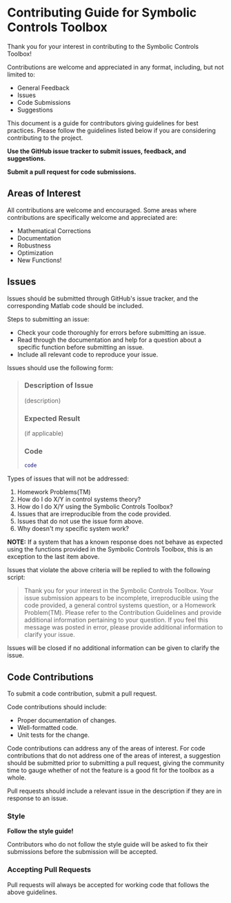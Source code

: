 # Contributing Guide for Symbolic Controls Toolbox
Thank you for your interest in contributing to the Symbolic Controls Toolbox!

Contributions are welcome and appreciated in any format, including, but not limited to:
- General Feedback
- Issues
- Code Submissions
- Suggestions

This document is a guide for contributors giving guidelines for best practices. Please follow the guidelines listed below if you are considering contributing to the project.

**Use the GitHub issue tracker to submit issues, feedback, and suggestions.**

**Submit a pull request for code submissions.**

## Areas of Interest
All contributions are welcome and encouraged. Some areas where contributions are specifically welcome and appreciated are:
- Mathematical Corrections
- Documentation
- Robustness
- Optimization
- New Functions!

## Issues
Issues should be submitted through GitHub's issue tracker, and the corresponding Matlab code should be included.

Steps to submitting an issue:
- Check your code thoroughly for errors before submitting an issue.
- Read through the documentation and help for a question about a specific function before submitting an issue.
- Include all relevant code to reproduce your issue.

Issues should use the following form:
> ### Description of Issue ###
> (description)
> ### Expected Result ###
> (if applicable)
> ### Code ###
> ```matlab
> code
> ```

Types of issues that will not be addressed:
1. Homework Problems(TM)
1. How do I do X/Y in control systems theory?
1. How do I do X/Y using the Symbolic Controls Toolbox?
1. Issues that are irreproducible from the code provided.
1. Issues that do not use the issue form above.
1. Why doesn't my specific system work?

**NOTE:** If a system that has a known response does not behave as expected using the functions provided in the Symbolic Controls Toolbox, this is an exception to the last item above.

Issues that violate the above criteria will be replied to with the following script:

> Thank you for your interest in the Symbolic Controls Toolbox. Your issue submission appears to be incomplete, irreproducible using the code provided, a general control systems question, or a Homework Problem(TM). Please refer to the Contribution Guidelines and provide additional information pertaining to your question. If you feel this message was posted in error, please provide additional information to clarify your issue.

Issues will be closed if no additional information can be given to clarify the issue.

## Code Contributions
To submit a code contribution, submit a pull request.

Code contributions should include:
- Proper documentation of changes.
- Well-formatted code.
- Unit tests for the change.

Code contributions can address any of the areas of interest. For code contributions that do not address one of the areas of interest, a suggestion should be submitted prior to submitting a pull request, giving the community time to gauge whether of not the feature is a good fit for the toolbox as a whole.

Pull requests should include a relevant issue in the description if they are in response to an issue.

### Style
**Follow the style guide!**

Contributors who do not follow the style guide will be asked to fix their submissions before the submission will be accepted.

### Accepting Pull Requests
Pull requests will always be accepted for working code that follows the above guidelines.
